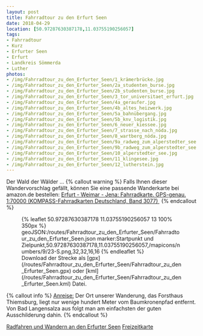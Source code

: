 ```yaml
---
layout: post
title: Fahrradtour zu den Erfurt Seen
date: 2018-04-29
location: [50.97287630387178,11.03755190256057]
tags:
- Fahrradtour
- Kurz
- Erfurter Seen
- Erfurt
- Landkreis Sömmerda
- Luther
photos:
- /img/Fahrradtour_zu_den_Erfurter_Seen/1_krämerbrücke.jpg
- /img/Fahrradtour_zu_den_Erfurter_Seen/2a_studenten_burse.jpg
- /img/Fahrradtour_zu_den_Erfurter_Seen/2b_studenten_burse.jpg
- /img/Fahrradtour_zu_den_Erfurter_Seen/3_tor_universitaet_erfurt.jpg
- /img/Fahrradtour_zu_den_Erfurter_Seen/4a_geraufer.jpg
- /img/Fahrradtour_zu_den_Erfurter_Seen/4b_altes_heizwerk.jpg
- /img/Fahrradtour_zu_den_Erfurter_Seen/5a_bahnübergang.jpg
- /img/Fahrradtour_zu_den_Erfurter_Seen/5b_knv_logistik.jpg
- /img/Fahrradtour_zu_den_Erfurter_Seen/6_neuer_kiessee.jpg
- /img/Fahrradtour_zu_den_Erfurter_Seen/7_strasse_nach_nöda.jpg
- /img/Fahrradtour_zu_den_Erfurter_Seen/8_wartberg_nöda.jpg
- /img/Fahrradtour_zu_den_Erfurter_Seen/9a_radweg_zum_alperstedter_see.jpg
- /img/Fahrradtour_zu_den_Erfurter_Seen/9b_radweg_zum_alperstedter_see.jpg
- /img/Fahrradtour_zu_den_Erfurter_Seen/10_alperstedter_see.jpg
- /img/Fahrradtour_zu_den_Erfurter_Seen/11_klingesee.jpg
- /img/Fahrradtour_zu_den_Erfurter_Seen/12_lutherstein.jpg
---
```

Der Wald der Wälder ...
{% callout warning %}
Falls Ihnen dieser Wandervorschlag gefällt, können Sie eine passende Wanderkarte bei amazon.de bestellen:
<a rel="nofollow" href="https://www.amazon.de/Erfurt-Fahrradkarte-GPS-genau-KOMPASS-Fahrradkarten-Deutschland/dp/3850263053/ref=as_li_ss_tl?ie=UTF8&qid=1525121595&sr=8-2-fkmr0&keywords=s%C3%B6mmerda+fahrradkarte+weimar+jena&linkCode=ll1&tag=thueringergip-21&linkId=5189f9aaabea726d42de595ace6846eb
">Erfurt - Weimar - Jena: Fahrradkarte. GPS-genau. 1:70000 (KOMPASS-Fahrradkarten Deutschland, Band 3077) </a><img src="https://ir-de.amazon-adsystem.com/e/ir?t=thueringergip-21&l=as2&o=3&a=5189f9aaabea726d42de595ace6846eb" width="1" height="1" border="0" alt="" style="border:none !important; margin:0px !important;" />
{% endcallout %}
<figure>
{% leaflet 50.97287630387178 11.03755190256057 13 100% 350px %}
geoJSON:/routes/Fahrradtour_zu_den_Erfurter_Seen/Fahrradtour_zu_den_Erfurter_Seen.json
marker:Startpunkt und Zielpunkt,50.97287630387178,11.03755190256057,/mapicons/numbers/9/23-S.png,32,32,16,16
{% endleaflet %}
<figcaption>Download der Strecke als [gpx](/routes/Fahrradtour_zu_den_Erfurter_Seen/Fahrradtour_zu_den_Erfurter_Seen.gpx) oder [kml](/routes/Fahrradtour_zu_den_Erfurter_Seen/Fahrradtour_zu_den_Erfurter_Seen.kml) Datei.</figcaption></figure>
<!-- more -->
{% callout info %}
<u>Anreise:</u> Der Ort unserer Wanderung, das Forsthaus Thiemsburg, liegt nur wenige hundert Meter vom Baumkronenpfad entfernt. Von Bad Langensalza aus folgt man am einfachsten der guten Ausschilderung dahin. 
{% endcallout %}

[Radfahren und Wandern an den Erfurter Seen](http://www.erfurter-seen.de/content/freizeit_radwege.htm)
[Freizeitkarte](http://www.erfurter-seen.de/download/freizeitkarte.pdf)